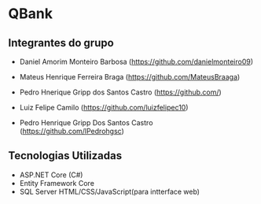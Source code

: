 # QBank


## Integrantes do grupo 
- Daniel Amorim Monteiro Barbosa (https://github.com/danielmonteiro09)

- Mateus Henrique Ferreira Braga
(https://github.com/MateusBraaga)

- Pedro Hnerique Gripp dos Santos Castro
(https://github.com/)

- Luiz Felipe Camilo 
(https://github.com/luizfelipec10)

- Pedro Henrique Gripp Dos Santos Castro (https://github.com/lPedrohgsc)

## Tecnologias Utilizadas 
- ASP.NET Core (C#)
- Entity Framework Core 
- SQL Server 
HTML/CSS/JavaScript(para intterface web)
